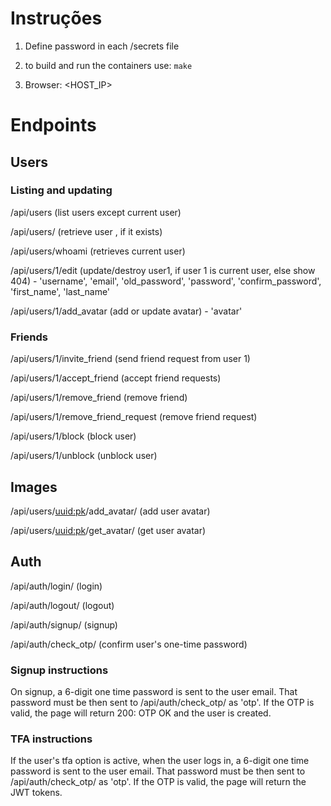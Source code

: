# Instruções

1.  Define password in each /secrets file

2.  to build and run the containers use: `make`

3.  Browser: <HOST_IP>

# Endpoints

## Users

### Listing and updating

/api/users (list users except current user)

/api/users/<uuid> (retrieve user <uuid>, if it exists)

/api/users/whoami (retrieves current user)

/api/users/1/edit (update/destroy user1, if user 1 is current user, else show 404) - 'username', 'email', 'old_password', 'password', 'confirm_password', 'first_name', 'last_name'

/api/users/1/add_avatar (add or update avatar) - 'avatar'

### Friends

/api/users/1/invite_friend (send friend request from user 1)

/api/users/1/accept_friend (accept friend requests)

/api/users/1/remove_friend (remove friend)

/api/users/1/remove_friend_request (remove friend request)

/api/users/1/block (block user)

/api/users/1/unblock (unblock user)

## Images

/api/users/<uuid:pk>/add_avatar/ (add user avatar)

/api/users/<uuid:pk>/get_avatar/ (get user avatar)

## Auth

/api/auth/login/ (login)

/api/auth/logout/ (logout)

/api/auth/signup/ (signup)

/api/auth/check_otp/ (confirm user's one-time password)

### Signup instructions

On signup, a 6-digit one time password is sent to the user email. That password must be then sent to /api/auth/check_otp/ as 'otp'. If the OTP is valid, the page will return 200: OTP OK and the user is created.

### TFA instructions

If the user's tfa option is active, when the user logs in, a 6-digit one time password is sent to the user email. That password must be then sent to /api/auth/check_otp/ as 'otp'. If the OTP is valid, the page will return the JWT tokens.